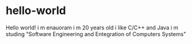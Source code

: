 # hello-world

Hello world!
i m enauoram i m 20 years old i like C/C++ and Java
i m studing "Software Engineering and Entegration of Computers Systems"
